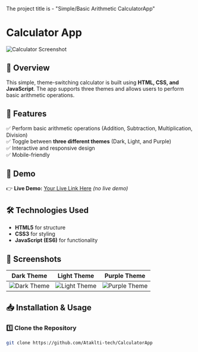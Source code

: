 The project title is - "Simple/Basic Arithmetic CalculatorApp" 
# Calculator App

![Calculator Screenshot](screenshot.png)

## 📌 Overview

This simple, theme-switching calculator is built using **HTML, CSS, and JavaScript**. The app supports three themes and allows users to perform basic arithmetic operations.

## 🎯 Features

✅ Perform basic arithmetic operations (Addition, Subtraction, Multiplication, Division)  
✅ Toggle between **three different themes** (Dark, Light, and Purple)  
✅ Interactive and responsive design  
✅ Mobile-friendly  

## 🚀 Demo

👉 **Live Demo:** [Your Live Link Here](https://your-link.com) *(no live demo)*

## 🛠️ Technologies Used

- **HTML5** for structure  
- **CSS3** for styling  
- **JavaScript (ES6)** for functionality  

## 📸 Screenshots

| Dark Theme | Light Theme | Purple Theme |
|------------|------------|--------------|
| ![Dark Theme](dark-theme.png) | ![Light Theme](light-theme.png) | ![Purple Theme](purple-theme.png) |

## 📥 Installation & Usage

### 1️⃣ Clone the Repository  
```sh
git clone https://github.com/Ataklti-tech/CalculatorApp
